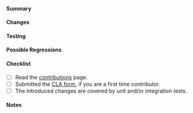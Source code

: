 <!--
  Thank you for making MicroK8s better. Please fill the template below
  with more details.
-->

#### Summary
<!--
   Please explain the changes made in this pull request in a few short sentences.

   Link to any related issues and/or comments, e.g.

   Closes #issue-number
   References #issue-number
-->

#### Changes
<!-- Please explain the list of changes made in this PR. Mention any user-facing changes. -->

#### Testing
<!-- Please explain how you tested your changes. -->

#### Possible Regressions
<!-- (This section is optional). Could these changes introduce regressions in existing functionality? -->

#### Checklist
<!-- Please verify that you have done the following -->

* [ ] Read the [contributions](https://github.com/canonical/microk8s/blob/master/CONTRIBUTING.md) page.
* [ ] Submitted the [CLA form](https://ubuntu.com/legal/contributors/agreement), if you are a first time contributor.
* [ ] The introduced changes are covered by unit and/or integration tests.

#### Notes
<!-- Please add any other information that you think may be relevant -->

